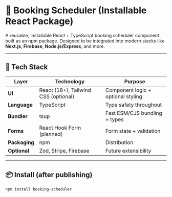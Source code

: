 # 🧾 Booking Scheduler (Installable React Package)

A reusable, installable React + TypeScript booking scheduler component built as an npm package. Designed to be integrated into modern stacks like **Next.js**, **Firebase**, **Node.js/Express**, and more.

---

## 🔧 Tech Stack

| Layer         | Technology                           | Purpose                            |
| ------------- | ------------------------------------ | ---------------------------------- |
| **UI**        | React (18+), Tailwind CSS (optional) | Component logic + optional styling |
| **Language**  | TypeScript                           | Type safety throughout             |
| **Bundler**   | tsup                                 | Fast ESM/CJS bundling + types      |
| **Forms**     | React Hook Form (planned)            | Form state + validation            |
| **Packaging** | npm                                  | Distribution                       |
| **Optional**  | Zod, Stripe, Firebase                | Future extensibility               |

---

## 📦 Install (after publishing)

```bash
npm install booking-scheduler
```
